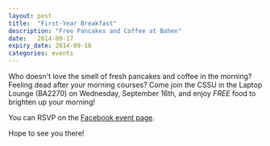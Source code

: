 ```yaml
---
layout: post
title:  "First-Year Breakfast"
description: "Free Pancakes and Coffee at Bahen"
date:   2014-09-17
expiry_date: 2014-09-18
categories: events
---
```


Who doesn't love the smell of fresh pancakes and coffee in the morning? Feeling dead after your morning courses? Come join the CSSU in the Laptop Lounge (BA2270) on Wednesday, September 16th, and enjoy _FREE_ food to brighten up your morning!

You can RSVP on the [Facebook event page](https://www.facebook.com/events/1545004042399616/).

Hope to see you there!

